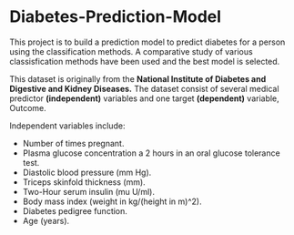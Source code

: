 # Diabetes-Prediction-Model
This project is to build a prediction model to predict diabetes for a person using the classification methods. A comparative study of various classisfication methods have 
been used and the best model is selected.

This dataset is originally from the **National Institute of Diabetes and Digestive and Kidney Diseases.** The dataset consist of several medical predictor **(independent)** variables and one target **(dependent)** variable, Outcome. 

Independent variables include:

- Number of times pregnant.
- Plasma glucose concentration a 2 hours in an oral glucose tolerance test.
- Diastolic blood pressure (mm Hg).
- Triceps skinfold thickness (mm).
- Two-Hour serum insulin (mu U/ml).
- Body mass index (weight in kg/(height in m)^2).
- Diabetes pedigree function.
- Age (years). 
